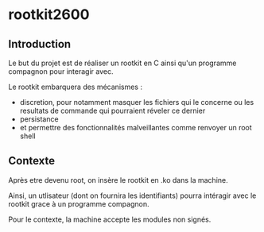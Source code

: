 # rootkit2600

## Introduction

Le but du projet est de réaliser un rootkit en C ainsi qu'un programme compagnon pour interagir avec.

Le rootkit embarquera des mécanismes :
- discretion, pour notamment masquer les fichiers qui le concerne ou les resultats de commande qui pourraient réveler ce dernier
- persistance
- et permettre des fonctionnalités malveillantes comme renvoyer un root shell


## Contexte

Après etre devenu root, on insère le rootkit en .ko dans la machine.

Ainsi, un utlisateur (dont on fournira les identifiants) pourra intéragir avec le rootkit grace à un programme compagnon.

Pour le contexte, la machine accepte les modules non signés.
